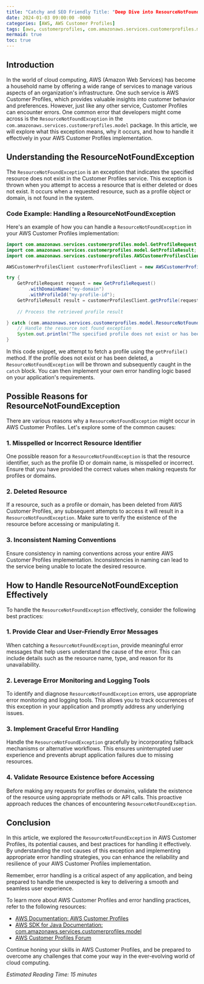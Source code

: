 ```yaml
---
title: "Catchy and SEO Friendly Title: "Deep Dive into ResourceNotFoundException in AWS Customer Profiles: Handling Missing Resources with Ease""
date: 2024-01-03 09:00:00 -0000
categories: [AWS, AWS Customer Profiles]
tags: [aws, customerprofiles, com.amazonaws.services.customerprofiles.model]
mermaid: true
toc: true
---
```



## Introduction
In the world of cloud computing, AWS (Amazon Web Services) has become a household name by offering a wide range of services to manage various aspects of an organization's infrastructure. One such service is AWS Customer Profiles, which provides valuable insights into customer behavior and preferences. However, just like any other service, Customer Profiles can encounter errors. One common error that developers might come across is the `ResourceNotFoundException` in the `com.amazonaws.services.customerprofiles.model` package. In this article, we will explore what this exception means, why it occurs, and how to handle it effectively in your AWS Customer Profiles implementation.

## Understanding the ResourceNotFoundException
The `ResourceNotFoundException` is an exception that indicates the specified resource does not exist in the Customer Profiles service. This exception is thrown when you attempt to access a resource that is either deleted or does not exist. It occurs when a requested resource, such as a profile object or domain, is not found in the system.

### Code Example: Handling a ResourceNotFoundException
Here's an example of how you can handle a `ResourceNotFoundException` in your AWS Customer Profiles implementation:

```java
import com.amazonaws.services.customerprofiles.model.GetProfileRequest;
import com.amazonaws.services.customerprofiles.model.GetProfileResult;
import com.amazonaws.services.customerprofiles.AWSCustomerProfilesClient;

AWSCustomerProfilesClient customerProfilesClient = new AWSCustomerProfilesClient();

try {
    GetProfileRequest request = new GetProfileRequest()
        .withDomainName("my-domain")
        .withProfileId("my-profile-id");
    GetProfileResult result = customerProfilesClient.getProfile(request);
    
    // Process the retrieved profile result

} catch (com.amazonaws.services.customerprofiles.model.ResourceNotFoundException ex) {
    // Handle the resource not found exception
    System.out.println("The specified profile does not exist or has been deleted.");
}
```

In this code snippet, we attempt to fetch a profile using the `getProfile()` method. If the profile does not exist or has been deleted, a `ResourceNotFoundException` will be thrown and subsequently caught in the `catch` block. You can then implement your own error handling logic based on your application's requirements.

## Possible Reasons for ResourceNotFoundException
There are various reasons why a `ResourceNotFoundException` might occur in AWS Customer Profiles. Let's explore some of the common causes:

### 1. Misspelled or Incorrect Resource Identifier
One possible reason for a `ResourceNotFoundException` is that the resource identifier, such as the profile ID or domain name, is misspelled or incorrect. Ensure that you have provided the correct values when making requests for profiles or domains.

### 2. Deleted Resource
If a resource, such as a profile or domain, has been deleted from AWS Customer Profiles, any subsequent attempts to access it will result in a `ResourceNotFoundException`. Make sure to verify the existence of the resource before accessing or manipulating it.

### 3. Inconsistent Naming Conventions
Ensure consistency in naming conventions across your entire AWS Customer Profiles implementation. Inconsistencies in naming can lead to the service being unable to locate the desired resource.

## How to Handle ResourceNotFoundException Effectively
To handle the `ResourceNotFoundException` effectively, consider the following best practices:

### 1. Provide Clear and User-Friendly Error Messages
When catching a `ResourceNotFoundException`, provide meaningful error messages that help users understand the cause of the error. This can include details such as the resource name, type, and reason for its unavailability.

### 2. Leverage Error Monitoring and Logging Tools
To identify and diagnose `ResourceNotFoundException` errors, use appropriate error monitoring and logging tools. This allows you to track occurrences of this exception in your application and promptly address any underlying issues.

### 3. Implement Graceful Error Handling
Handle the `ResourceNotFoundException` gracefully by incorporating fallback mechanisms or alternative workflows. This ensures uninterrupted user experience and prevents abrupt application failures due to missing resources.

### 4. Validate Resource Existence before Accessing
Before making any requests for profiles or domains, validate the existence of the resource using appropriate methods or API calls. This proactive approach reduces the chances of encountering `ResourceNotFoundException`.

## Conclusion
In this article, we explored the `ResourceNotFoundException` in AWS Customer Profiles, its potential causes, and best practices for handling it effectively. By understanding the root causes of this exception and implementing appropriate error handling strategies, you can enhance the reliability and resilience of your AWS Customer Profiles implementation.

Remember, error handling is a critical aspect of any application, and being prepared to handle the unexpected is key to delivering a smooth and seamless user experience.

To learn more about AWS Customer Profiles and error handling practices, refer to the following resources:
- [AWS Documentation: AWS Customer Profiles](https://docs.aws.amazon.com/customerprofiles/)
- [AWS SDK for Java Documentation: com.amazonaws.services.customerprofiles.model](https://docs.aws.amazon.com/AWSJavaSDK/latest/javadoc/com/amazonaws/services/customerprofiles/model/package-summary.html)
- [AWS Customer Profiles Forum](https://forums.aws.amazon.com/forum.jspa?forumID=444)

Continue honing your skills in AWS Customer Profiles, and be prepared to overcome any challenges that come your way in the ever-evolving world of cloud computing.

*Estimated Reading Time: 15 minutes*